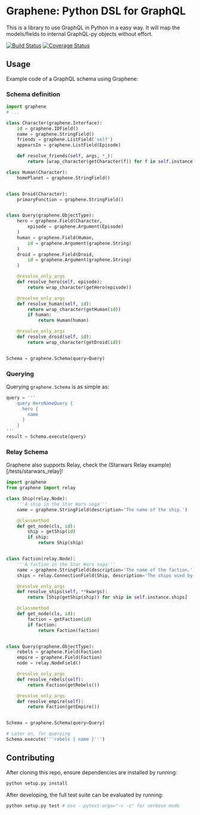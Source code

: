 # Graphene: Python DSL for GraphQL

This is a library to use GraphQL in Python in a easy way.
It will map the models/fields to internal GraphQL-py objects without effort.

[![Build Status](https://travis-ci.org/syrusakbary/graphene.svg?branch=master)](https://travis-ci.org/syrusakbary/graphene)
[![Coverage Status](https://coveralls.io/repos/syrusakbary/graphene/badge.svg?branch=master&service=github)](https://coveralls.io/github/syrusakbary/graphene?branch=master)

## Usage

Example code of a GraphQL schema using Graphene:

### Schema definition

```python
import graphene
# ...

class Character(graphene.Interface):
    id = graphene.IDField()
    name = graphene.StringField()
    friends = graphene.ListField('self')
    appearsIn = graphene.ListField(Episode)

    def resolve_friends(self, args, *_):
        return [wrap_character(getCharacter(f)) for f in self.instance.friends]

class Human(Character):
    homePlanet = graphene.StringField()


class Droid(Character):
    primaryFunction = graphene.StringField()


class Query(graphene.ObjectType):
    hero = graphene.Field(Character,
        episode = graphene.Argument(Episode)
    )
    human = graphene.Field(Human,
        id = graphene.Argument(graphene.String)
    )
    droid = graphene.Field(Droid,
        id = graphene.Argument(graphene.String)
    )

    @resolve_only_args
    def resolve_hero(self, episode):
        return wrap_character(getHero(episode))

    @resolve_only_args
    def resolve_human(self, id):
        return wrap_character(getHuman(id))
        if human:
            return Human(human)

    @resolve_only_args
    def resolve_droid(self, id):
        return wrap_character(getDroid(id))


Schema = graphene.Schema(query=Query)
```

### Querying

Querying `graphene.Schema` is as simple as:

```python
query = '''
    query HeroNameQuery {
      hero {
        name
      }
    }
'''
result = Schema.execute(query)
```

### Relay Schema

Graphene also supports Relay, check the (Starwars Relay example)[/tests/starwars_relay]!

```python
import graphene
from graphene import relay

class Ship(relay.Node):
    '''A ship in the Star Wars saga'''
    name = graphene.StringField(description='The name of the ship.')

    @classmethod
    def get_node(cls, id):
        ship = getShip(id)
        if ship:
            return Ship(ship)


class Faction(relay.Node):
    '''A faction in the Star Wars saga'''
    name = graphene.StringField(description='The name of the faction.')
    ships = relay.ConnectionField(Ship, description='The ships used by the faction.')

    @resolve_only_args
    def resolve_ships(self, **kwargs):
        return [Ship(getShip(ship)) for ship in self.instance.ships]

    @classmethod
    def get_node(cls, id):
        faction = getFaction(id)
        if faction:
            return Faction(faction)


class Query(graphene.ObjectType):
    rebels = graphene.Field(Faction)
    empire = graphene.Field(Faction)
    node = relay.NodeField()

    @resolve_only_args
    def resolve_rebels(self):
        return Faction(getRebels())

    @resolve_only_args
    def resolve_empire(self):
        return Faction(getEmpire())


Schema = graphene.Schema(query=Query)

# Later on, for querying
Schema.execute('''rebels { name }''')

```

## Contributing

After cloning this repo, ensure dependencies are installed by running:

```sh
python setup.py install
```

After developing, the full test suite can be evaluated by running:

```sh
python setup.py test # Use --pytest-args="-v -s" for verbose mode
```

